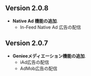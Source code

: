## Version 2.0.8

- **Native Ad 機能の追加**.
    - In-Feed Native Ad 広告の配信

## Version 2.0.7

- **Genieeメディエーション機能の追加**.
    - iAd広告の配信
    - AdMob広告の配信
